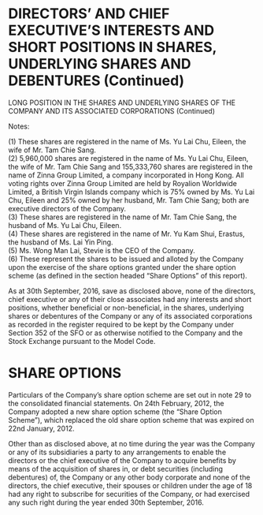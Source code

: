 # DIRECTORS’ AND CHIEF EXECUTIVE’S INTERESTS AND SHORT POSITIONS IN SHARES, UNDERLYING SHARES AND DEBENTURES (Continued)  

LONG POSITION IN THE SHARES AND UNDERLYING SHARES OF THE COMPANY AND ITS ASSOCIATED CORPORATIONS (Continued)  

Notes:  

(1) These shares are registered in the name of Ms. Yu Lai Chu, Eileen, the wife of Mr. Tam Chie Sang.   
(2) 5,960,000 shares are registered in the name of Ms. Yu Lai Chu, Eileen, the wife of Mr. Tam Chie Sang and 155,333,760 shares are registered in the name of Zinna Group Limited, a company incorporated in Hong Kong. All voting rights over Zinna Group Limited are held by Royalion Worldwide Limited, a British Virgin Islands company which is $7 5 \%$ owned by Ms. Yu Lai Chu, Eileen and $2 5 \%$ owned by her husband, Mr. Tam Chie Sang; both are executive directors of the Company.   
(3) These shares are registered in the name of Mr. Tam Chie Sang, the husband of Ms. Yu Lai Chu, Eileen.   
(4) These shares are registered in the name of Mr. Yu Kam Shui, Erastus, the husband of Ms. Lai Yin Ping.   
(5) Ms. Wong Man Lai, Stevie is the CEO of the Company.   
(6) These represent the shares to be issued and alloted by the Company upon the exercise of the share options granted under the share option scheme (as defined in the section headed “Share Options” of this report).  

As at 30th September, 2016, save as disclosed above, none of the directors, chief executive or any of their close associates had any interests and short positions, whether beneficial or non-beneficial, in the shares, underlying shares or debentures of the Company or any of its associated corporations as recorded in the register required to be kept by the Company under Section 352 of the SFO or as otherwise notified to the Company and the Stock Exchange pursuant to the Model Code.  

# SHARE OPTIONS  

Particulars of the Company’s share option scheme are set out in note 29 to the consolidated financial statements. On 24th February, 2012, the Company adopted a new share option scheme (the “Share Option Scheme”), which replaced the old share option scheme that was expired on 22nd January, 2012.  

Other than as disclosed above, at no time during the year was the Company or any of its subsidiaries a party to any arrangements to enable the directors or the chief executive of the Company to acquire benefits by means of the acquisition of shares in, or debt securities (including debentures) of, the Company or any other body corporate and none of the directors, the chief executive, their spouses or children under the age of 18 had any right to subscribe for securities of the Company, or had exercised any such right during the year ended 30th September, 2016.  
